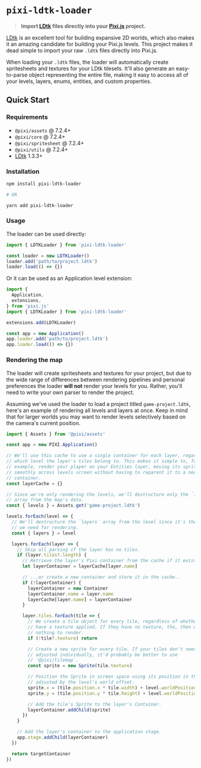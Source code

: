 # `pixi-ldtk-loader`

> **Import [LDtk](https://ldtk.io/) files directly into your [Pixi.js](https://pixijs.com/) project.**

[LDtk](https://ldtk.io/) is an excellent tool for building expansive 2D worlds, which also makes it an amazing candidate for building your Pixi.js levels. This project makes it dead simple to import your raw `.ldtk` files directly into Pixi.js.

When loading your `.ldtk` files, the loader will automatically create spritesheets and textures for your LDtk tilesets. It'll also generate an easy-to-parse object representing the entire file, making it easy to access all of your levels, layers, enums, entities, and custom properties.

## Quick Start

### Requirements

* `@pixi/assets` @ 7.2.4+
* `@pixi/core` @ 7.2.4+
* `@pixi/spritesheet` @ 7.2.4+
* `@pixi/utils` @ 7.2.4+
* [LDtk](https://ldtk.io) 1.3.3+

### Installation

```bash
npm install pixi-ldtk-loader

# OR

yarn add pixi-ldtk-loader
```

### Usage

The loader can be used directly:

```js
import { LDTKLoader } from 'pixi-ldtk-loader'

const loader = new LDTKLoader()
loader.add('path/to/project.ldtk')
loader.load(() => {})
```

Or it can be used as an Application level extension:

```js
import {
  Application,
  extensions,
} from 'pixi.js'
import { LDTKLoader } from 'pixi-ldtk-loader'

extensions.add(LDTKLoader)

const app = new Application()
app.loader.add('path/to/project.ldtk')
app.loader.load(() => {})
```

### Rendering the map

The loader will create spritesheets and textures for your project, but due to the wide range of differences between rendering pipelines and personal preferences the loader **will not** render your levels for you. Rather, you'll need to write your own parser to render the project.

Assuming we've used the loader to load a project titled `game-project.ldtk`, here's an example of rendering all levels and layers at once. Keep in mind that for larger worlds you may want to render levels selectively based on the camera's current position.

```js
import { Assets } from '@pixi/assets'

const app = new PIXI.Application()

// We'll use this cache to use a single container for each layer, regardless of
// which level the layer's tiles belong to. This makes it simple to, for
// example, render your player on your Entities layer, moving its sprite
// smoothly across levels screen without having to reparent it to a new
// container.
const layerCache = {}

// Since we're only rendering the levels, we'll destructure only the `levels`
// array from the map's data.
const { levels } = Assets.get('game-project.ldtk')

levels.forEach(level => {
  // We'll destructure the `layers` array from the level since it's the only key
  // we need for rendering.
  const { layers } = level

  layers.forEach(layer => {
    // Skip all parsing if the layer has no tiles.
    if (layer.tiles?.length) {
      // Retrieve the layer's Pixi container from the cache if it exists...
      let layerContainer = layerCache[layer.name]

      // ...or create a new container and store it in the cache..
      if (!layerContainer) {
        layerContainer = new Container
        layerContainer.name = layer.name
        layerCache[layer.name] = layerContainer
      }

      layer.tiles.forEach(tile => {
        // We create a tile object for every tile, regardless of whether they
        // have a texture applied. If they have no texture, tho, then we have
        // nothing to render.
        if (!tile?.texture) return

        // Create a new sprite for every tile. If your tiles don't need to be
        // adjusted individually, it'd probably be better to use
        // `@pixi/tilemap`.
        const sprite = new Sprite(tile.texture)

        // Position the Sprite in screen space using its position in the level,
        // adjusted by the level's world offset.
        sprite.x = (tile.position.x * tile.width) + level.worldPosition.x
        sprite.y = (tile.position.y * tile.height) + level.worldPosition.y

        // Add the tile's Sprite to the layer's Container.
        layerContainer.addChild(sprite)
      })
    }

    // Add the layer's container to the application stage.
    app.stage.addChild(layerContainer)
  })

  return targetContainer
})
```
